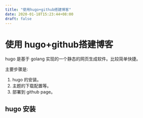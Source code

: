 ```yaml
---
title: "使用hugo+github搭建博客"
date: 2020-01-18T15:23:44+08:00
draft: false
---
```


# 使用 hugo+github搭建博客

hugo 是基于 golang 实现的一个静态的网页生成软件。比较简单快捷。

主要步骤是:

1. hugo 的安装。
2. 主题的下载配置等。
3. 部署到 github page。

## hugo 安装

